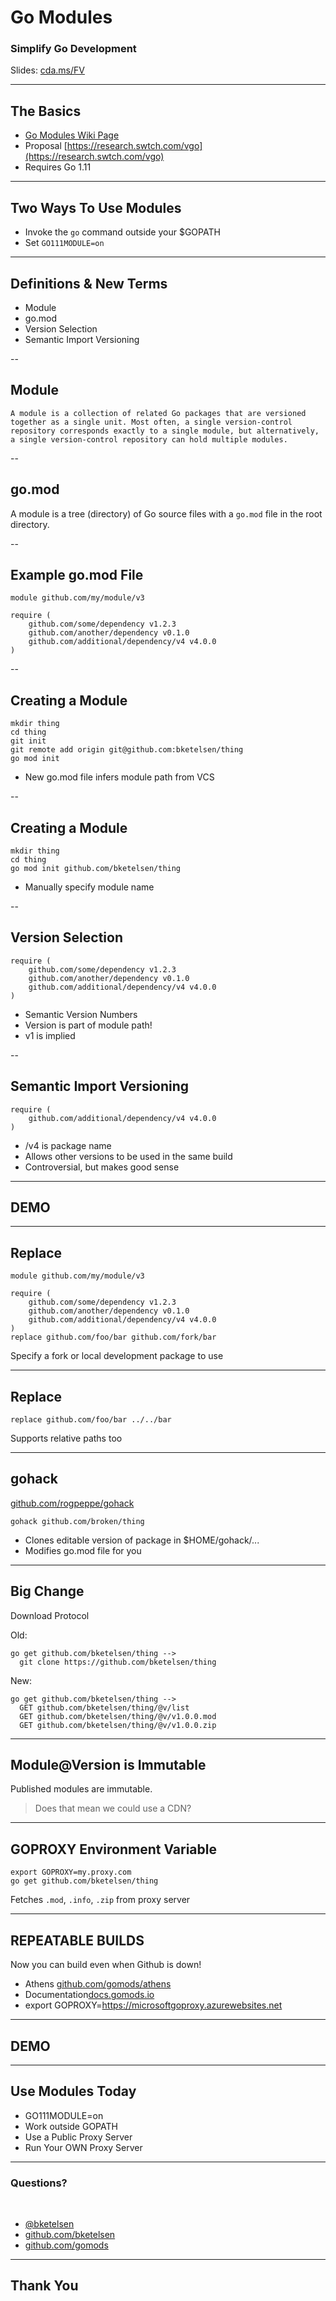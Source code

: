 # Go Modules

[twitter]: # (@bketelsen)
[event]: # (Stuttgart Go Meetup)
[eventurl]: # (https://www.meetup.com/Stuttgart-Gophers/)
[title]: # (Go Modules)
[image]: # (/images/logo.png)
[imagealt]: # (Stuttgart Go Meetup)
[date]: # (September 20, 2018)
[videourl]: # (https://www.youtube.com/watch?v=V8FQNen4WAA)

### Simplify Go Development
Slides: [cda.ms/FV](https://cda.ms/FV)
<!-- .slide: data-transition="zoom" -->

---

## The Basics

- [Go Modules Wiki Page](https://cda.ms/FN)
- Proposal [https://research.swtch.com/vgo](https://research.swtch.com/vgo)
- Requires Go 1.11
---

## Two Ways To Use Modules

- Invoke the `go` command outside your $GOPATH
- Set `GO111MODULE=on` 

---

## Definitions & New Terms

- Module
- go.mod
- Version Selection
- Semantic Import Versioning

--

## Module

```A module is a collection of related Go packages that are versioned together as a single unit. Most often, a single version-control repository corresponds exactly to a single module, but alternatively, a single version-control repository can hold multiple modules.```

--

## go.mod

A module is a tree (directory) of Go source files with a `go.mod` file in the root directory.

--

## Example go.mod File
```
module github.com/my/module/v3

require (
    github.com/some/dependency v1.2.3
    github.com/another/dependency v0.1.0
    github.com/additional/dependency/v4 v4.0.0
)
```
--

## Creating a Module

```
mkdir thing
cd thing
git init
git remote add origin git@github.com:bketelsen/thing
go mod init
```
* New go.mod file infers module path from VCS

--

## Creating a Module

```
mkdir thing
cd thing
go mod init github.com/bketelsen/thing
```
* Manually specify module name

--

## Version Selection

```
require (
    github.com/some/dependency v1.2.3
    github.com/another/dependency v0.1.0
    github.com/additional/dependency/v4 v4.0.0
)
```
* Semantic Version Numbers
* Version is part of module path!
* v1 is implied

--

## Semantic Import Versioning

```
require (
    github.com/additional/dependency/v4 v4.0.0
)
```
* /v4 is package name 
* Allows other versions to be used in the same build
* Controversial, but makes good sense

---

## DEMO

---

## Replace

```
module github.com/my/module/v3

require (
    github.com/some/dependency v1.2.3
    github.com/another/dependency v0.1.0
    github.com/additional/dependency/v4 v4.0.0
)
replace github.com/foo/bar github.com/fork/bar
```
Specify a fork or local development package to use

---

## Replace

```
replace github.com/foo/bar ../../bar 
```
Supports relative paths too

---
## gohack

[github.com/rogpeppe/gohack](https://github.com/rogpeppe/gohack)

```
gohack github.com/broken/thing
```
* Clones editable version of package in $HOME/gohack/...
* Modifies go.mod file for you

---

## Big Change
Download Protocol

Old:
```
go get github.com/bketelsen/thing -->
  git clone https://github.com/bketelsen/thing
```
New:
```
go get github.com/bketelsen/thing -->
  GET github.com/bketelsen/thing/@v/list
  GET github.com/bketelsen/thing/@v/v1.0.0.mod
  GET github.com/bketelsen/thing/@v/v1.0.0.zip
```

---

## Module@Version is Immutable

Published modules are immutable.

> Does that mean we could use a CDN?

---

## GOPROXY Environment Variable

```
export GOPROXY=my.proxy.com
go get github.com/bketelsen/thing
```
Fetches `.mod`, `.info`, `.zip` from proxy server

---
## REPEATABLE BUILDS

Now you can build even when Github is down!
* Athens [github.com/gomods/athens](https://github.com/gomods/athens)
* Documentation[docs.gomods.io](https://docs.gomods.io)
* export GOPROXY=https://microsoftgoproxy.azurewebsites.net

---

## DEMO

---

## Use Modules Today

* GO111MODULE=on
* Work outside GOPATH
* Use a Public Proxy Server
* Run Your OWN Proxy Server

---

### Questions?

<br>

* [@bketelsen](https://twitter.com/bketelsen)
* [github.com/bketelsen](https://github.com/bketelsen)
* [github.com/gomods](https://github.com/gomods)


---
<!-- .slide: data-background-image="/images/gitpitch-audience.jpg" -->

## Thank You

